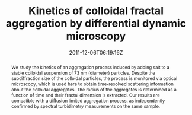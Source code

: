 ---
title: "Kinetics of colloidal fractal aggregation by differential dynamic microscopy"
authors:
- F. Ferri
- A. D’Angelo
- M. Lee
- A. Lotti
- M. C. Pigazzini
- K. Singh
- R. Cerbino

#author_notes:
#- "author1 note"
#- "author2 note"
date: "2011-12-06T06:19:16Z"
doi: "10.1140/epjst/e2011-01509-9"

# Schedule page publish date (NOT publication's date).
publishDate: "2024-04-15T00:00:00Z"

# Publication type.
# Legend: 0 = Uncategorized; 1 = Conference paper; 2 = Journal article;
# 3 = Preprint / Working Paper; 4 = Report; 5 = Book; 6 = Book section;
# 7 = Thesis; 8 = Patent
publication_types: ["article-journal"]

# Publication name and optional abbreviated publication name.
publication: "*The European Physical Journal Special Topics* **199**, 139-148"
publication_short: "*Eur. Phys. J. Spec. Top.* **199**, 139-148"

abstract: " We study the kinetics of an aggregation process induced by adding salt to a stable colloidal suspension of 73 nm (diameter) particles. Despite the subdiffraction size of the colloidal particles, the process is monitored via optical microscopy, which is used here to obtain time-resolved scattering information about the colloidal aggregates. The radius of the aggregates is determined as a function of time and their fractal dimension is extracted. Our results are compatible with a diffusion limited aggregation process, as independently confirmed by spectral turbidimetry measurements on the same sample. "

# Summary. An optional shortened abstract.
summary:

tags:
#- tag1
#- tag2
featured: false

links:
#- name: Link
#  url: "link..."
#url_pdf: ''
#url_code: ''
#url_dataset: ''
#url_poster: ''
#url_project: ''
#url_slides: ''
#url_source: ''
#url_video: ''

# Featured image
# To use, add an image named `featured.jpg/png` to your page's folder. 
#image:
#  caption: ""
#  focal_point: ""
#  preview_only: false

# Associated Projects (optional).
#   Associate this publication with one or more of your projects.
#   Simply enter your project's folder or file name without extension.
#   E.g. `internal-project` references `content/project/internal-project/index.md`.
#   Otherwise, set `projects: []`.
projects: []

# Slides (optional).
#   Associate this publication with Markdown slides.
#   Simply enter your slide deck's filename without extension.
#   E.g. `slides: "example"` references `content/slides/example/index.md`.
#   Otherwise, set `slides: ""`.
slides:

# Comments (optional).
#   Enable comments in the page.
commentable: false
---